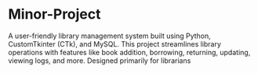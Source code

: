 # Minor-Project
A user-friendly library management system built using Python, CustomTkinter (CTk), and MySQL. This project streamlines library operations with features like book addition, borrowing, returning, updating, viewing logs, and more. Designed primarily for librarians
